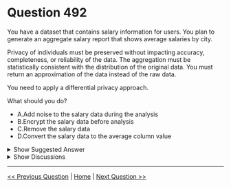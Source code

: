 # Question 492

You have a dataset that contains salary information for users. You plan to generate an aggregate salary report that shows average salaries by city.

Privacy of individuals must be preserved without impacting accuracy, completeness, or reliability of the data. The aggregation must be statistically consistent with the distribution of the original data. You must return an approximation of the data instead of the raw data.

You need to apply a differential privacy approach.

What should you do?

- A.Add noise to the salary data during the analysis
- B.Encrypt the salary data before analysis
- C.Remove the salary data
- D.Convert the salary data to the average column value

<details>
  <summary>Show Suggested Answer</summary>

<strong>A</strong><br>

</details>

<details>
  <summary>Show Discussions</summary>

<blockquote><p><strong>bbigwolf</strong> <code>(Wed 01 Mar 2023 07:21)</code> - <em>Upvotes: 12</em></p><p>Should be A</p></blockquote>
<blockquote><p><strong>giusecozza</strong> <code>(Sat 04 Mar 2023 09:36)</code> - <em>Upvotes: 2</em></p><p>agree. Isn&#x27;it about responsible AI?</p></blockquote>
<blockquote><p><strong>GHill1982</strong> <code>(Wed 17 Jul 2024 19:11)</code> - <em>Upvotes: 1</em></p><p>The correct answer is A. Add noise to the salary data during the analysis.</p></blockquote>
<blockquote><p><strong>ferren</strong> <code>(Sat 24 Feb 2024 23:21)</code> - <em>Upvotes: 1</em></p><p>Bard says it is A</p></blockquote>
<blockquote><p><strong>BR_CS</strong> <code>(Sat 17 Feb 2024 16:58)</code> - <em>Upvotes: 1</em></p><p>The question in unclear. If the statistics in only there to report average per city the answer is correct when the salary column is filled with the average per city. Distribution statistics will not work anymore, though. Adding noise WILL change the data ever so slightly.</p></blockquote>
<blockquote><p><strong>Tommo565</strong> <code>(Fri 22 Sep 2023 03:48)</code> - <em>Upvotes: 1</em></p><p>Answer is A</p></blockquote>
<blockquote><p><strong>phdykd</strong> <code>(Thu 24 Aug 2023 19:29)</code> - <em>Upvotes: 3</em></p><p>A. Add noise to the salary data during the analysis.
To apply differential privacy, you need to add noise to the salary data during analysis. Adding noise is a technique to introduce randomness to the data in a way that preserves privacy while minimizing the impact on the accuracy, completeness, and reliability of the data. Differential privacy provides a formal guarantee that the data will be protected against privacy attacks.
Converting the salary data to the average column value (option D) does not provide differential privacy. This option would eliminate the salary data altogether and only show the average salary by city, but it would not preserve the statistical properties of the original data or provide any privacy protection.</p></blockquote>
<blockquote><p><strong>RamundiGR</strong> <code>(Thu 10 Aug 2023 19:06)</code> - <em>Upvotes: 1</em></p><p>it should be A, because we are adding noising to be sure we mask data</p></blockquote>
<blockquote><p><strong>BTAB</strong> <code>(Thu 13 Jul 2023 02:00)</code> - <em>Upvotes: 1</em></p><p>A.  Adding noise that is consistent with the data is the correct answer.</p></blockquote>
<blockquote><p><strong>michaelmorar</strong> <code>(Sun 09 Jul 2023 18:50)</code> - <em>Upvotes: 2</em></p><p>Encrypting or averaging don&#x27;t meet the requirement.</p></blockquote>
<blockquote><p><strong>roxas8569</strong> <code>(Fri 09 Jun 2023 06:19)</code> - <em>Upvotes: 1</em></p><p>https://microsoft.github.io/azureml-ops-accelerator/4-Migrate/1-KeyAzureMLConceptsForOps.html#differential-privacy</p></blockquote>
<blockquote><p><strong>PremPatrick</strong> <code>(Wed 17 May 2023 07:04)</code> - <em>Upvotes: 1</em></p><p>should be A</p></blockquote>

</details>

---

[<< Previous Question](question_491.md) | [Home](../index.md) | [Next Question >>](question_493.md)
